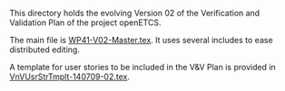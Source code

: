 This directory holds the evolving Version 02 of the Verification and Validation Plan of the project openETCS.

The main file is [WP41-V02-Master.tex](WP41-V02-Master.tex). It uses several includes to ease distributed editing.

A template for user stories to be included in the V&V Plan is provided in [VnVUsrStrTmplt-140709-02.tex](VnVUsrStrTmplt-140709-02.tex).
